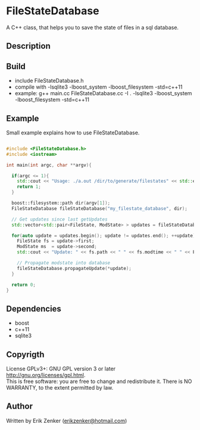 FileStateDatabase
=================

A C++ class, that helps you to save the state of files in a sql database.

## Description ##


## Build ##
   + include FileStateDatabase.h
   + compile with -lsqlite3 -lboost_system -lboost_filesystem -std=c++11 
   + example: g++ main.cc FileStateDatabase.cc -I . -lsqlite3 -lboost_system -lboost_filesystem -std=c++11

## Example ##
Small example explains how to use FileStateDatabase.
```c++

#include <FileStateDatabase.h>
#include <iostream>

int main(int argc, char **argv){

  if(argc <= 1){
    std::cout << "Usage: ./a.out /dir/to/generate/filestates" << std::endl;
    return 1;
  }

  boost::filesystem::path dir(argv[1]);
  FileStateDatabase fileStateDatabase("my_filestate_database", dir);

  // Get updates since last getUpdates
  std::vector<std::pair<FileState, ModState> > updates = fileStateDatabase.getUpdates();

  for(auto update = updates.begin(); update != updates.end(); ++update){
    FileState fs = update->first;
    ModState ms  = update->second;
    std::cout << "Update: " << fs.path << " " << fs.modtime << " " << FileStateDatabase::modStateToString(ms) << std::endl;

    // Propagate modstate into database
    fileStateDatabase.propagateUpdate(*update);
  }

  return 0;
}

```


## Dependencies ##
 + boost
 + c++11
 + sqlite3

## Copyrigth
License GPLv3+: GNU GPL version 3 or later <http://gnu.org/licenses/gpl.html>.  
This is free software: you are free to change and redistribute it.  There is NO WARRANTY, to the extent permitted by law.

## Author ##
Written by Erik Zenker (erikzenker@hotmail.com)
